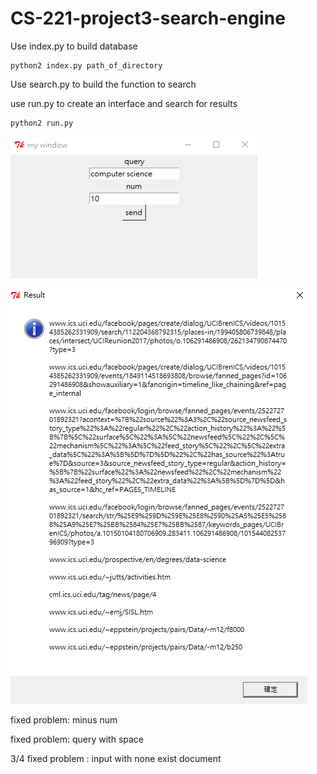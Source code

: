 # CS-221-project3-search-engine

Use index.py to build database
```
python2 index.py path_of_directory
```
Use search.py to build the function to search


use run.py to create an interface and search for results

```
python2 run.py
```

![alt text](https://raw.githubusercontent.com/kalmanlukelin/CS-221-project3-search-engine/master/Image.PNG?token=APRQJWp7ZsB7W0gS-eyMiaOrFwsnUqjWks5cfJspwA%3D%3D)

![alt text](https://raw.githubusercontent.com/kalmanlukelin/CS-221-project3-search-engine/master/image2.PNG?token=APRQJR74W23u84wFYgBYgwNRQN_3zar7ks5cfJo8wA%3D%3D)

fixed problem: minus num


fixed problem: query with space


3/4 fixed problem : input with none exist document
